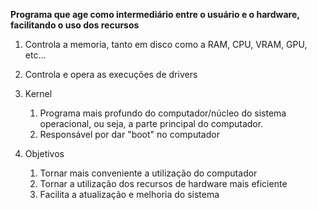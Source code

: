 **Programa que age como intermediário entre o usuário e o hardware, facilitando o uso dos recursos**
1. Controla a memoria, tanto em disco como a RAM, CPU, VRAM, GPU, etc...
2. Controla e opera as execuções de drivers
3. Kernel
	1. Programa mais profundo do computador/núcleo do sistema operacional, ou seja, a parte principal do computador.
	2. Responsável por dar "boot" no computador

1. Objetivos
	1. Tornar mais conveniente a utilização do computador
	2. Tornar a utilização dos recursos de hardware mais eficiente
	3. Facilita a atualização e melhoria do sistema